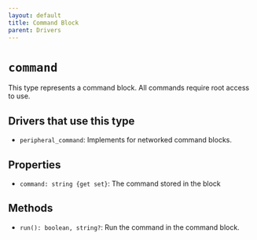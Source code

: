 ```yaml
---
layout: default
title: Command Block
parent: Drivers
---
```


# `command`
This type represents a command block. All commands require root access to use.

## Drivers that use this type
* `peripheral_command`: Implements for networked command blocks.

## Properties
* `command: string {get set}`: The command stored in the block

## Methods
* `run(): boolean, string?`: Run the command in the command block.